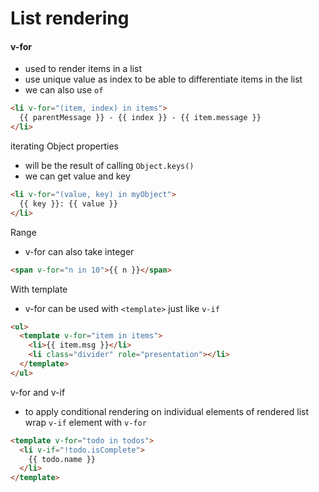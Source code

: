 # List rendering





#### v-for

* used to render items in a list
* use unique value as index to be able to differentiate items in the list
* we can also use `of`

```html
<li v-for="(item, index) in items">
  {{ parentMessage }} - {{ index }} - {{ item.message }}
</li>
```



iterating Object properties

* will be the result of calling `Object.keys()`
* we can get value and key

```html
<li v-for="(value, key) in myObject">
  {{ key }}: {{ value }}
</li>
```





Range

* v-for can also take integer

```html
<span v-for="n in 10">{{ n }}</span>
```





With template

* v-for can be used with `<template>` just like `v-if`

```html
<ul>
  <template v-for="item in items">
    <li>{{ item.msg }}</li>
    <li class="divider" role="presentation"></li>
  </template>
</ul>
```



v-for and v-if

* to apply conditional rendering on individual elements of rendered list wrap `v-if` element with `v-for`

```html
<template v-for="todo in todos">
  <li v-if="!todo.isComplete">
    {{ todo.name }}
  </li>
</template>
```























